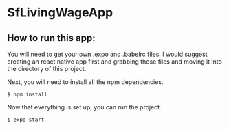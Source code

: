 # SfLivingWageApp

## How to run this app:

You will need to get your own .expo and .babelrc files. I would suggest creating an react native app first and grabbing those files and moving it into the directory of this project.


Next, you will need to install all the npm dependencies.

```gnulinux
$ npm install
```

Now that everything is set up, you can run the project.

``` gnulinux
$ expo start
```